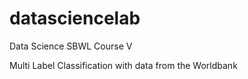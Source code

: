 # datasciencelab
Data Science SBWL Course V

Multi Label Classification with data from the Worldbank
